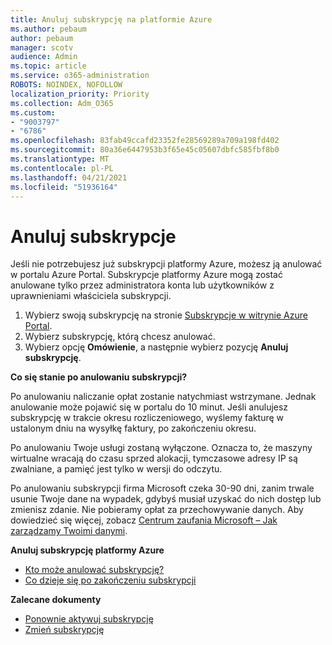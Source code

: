 ```yaml
---
title: Anuluj subskrypcję na platformie Azure
ms.author: pebaum
author: pebaum
manager: scotv
audience: Admin
ms.topic: article
ms.service: o365-administration
ROBOTS: NOINDEX, NOFOLLOW
localization_priority: Priority
ms.collection: Adm_O365
ms.custom:
- "9003797"
- "6786"
ms.openlocfilehash: 83fab49ccafd23352fe28569289a709a198fd402
ms.sourcegitcommit: 80a36e6447953b3f65e45c05607dbfc585fbf8b0
ms.translationtype: MT
ms.contentlocale: pl-PL
ms.lasthandoff: 04/21/2021
ms.locfileid: "51936164"
---
```

# <a name="cancel-subscription"></a>Anuluj subskrypcje

Jeśli nie potrzebujesz już subskrypcji platformy Azure, możesz ją anulować w portalu Azure Portal. Subskrypcje platformy Azure mogą zostać anulowane tylko przez administratora konta lub użytkowników z uprawnieniami właściciela subskrypcji.

1. Wybierz swoją subskrypcję na stronie [Subskrypcje w witrynie Azure Portal](https://portal.azure.com/#blade/Microsoft_Azure_Billing/SubscriptionsBlade).
2. Wybierz subskrypcję, którą chcesz anulować.
3. Wybierz opcję **Omówienie**, a następnie wybierz pozycję **Anuluj subskrypcję**.

**Co się stanie po anulowaniu subskrypcji?**

Po anulowaniu naliczanie opłat zostanie natychmiast wstrzymane. Jednak anulowanie może pojawić się w portalu do 10 minut. Jeśli anulujesz subskrypcję w trakcie okresu rozliczeniowego, wyślemy fakturę w ustalonym dniu na wysyłkę faktury, po zakończeniu okresu.

Po anulowaniu Twoje usługi zostaną wyłączone. Oznacza to, że maszyny wirtualne wracają do czasu sprzed alokacji, tymczasowe adresy IP są zwalniane, a pamięć jest tylko w wersji do odczytu.

Po anulowaniu subskrypcji firma Microsoft czeka 30-90 dni, zanim trwale usunie Twoje dane na wypadek, gdybyś musiał uzyskać do nich dostęp lub zmienisz zdanie. Nie pobieramy opłat za przechowywanie danych. Aby dowiedzieć się więcej, zobacz [Centrum zaufania Microsoft – Jak zarządzamy Twoimi danymi](https://go.microsoft.com/fwLink/p/?LinkID=822930&clcid=0x409).

**Anuluj subskrypcję platformy Azure**

- [Kto może anulować subskrypcję?](https://docs.microsoft.com/azure/billing/billing-how-to-cancel-azure-subscription?WT.mc_id=Portal-Microsoft_Azure_Support#who-can-cancel-a-subscription)
- [Co dzieje się po zakończeniu subskrypcji](https://docs.microsoft.com/azure/billing/billing-how-to-cancel-azure-subscription?WT.mc_id=Portal-Microsoft_Azure_Support#what-happens-after-i-cancel-my-subscription)

**Zalecane dokumenty**

- [Ponownie aktywuj subskrypcję](https://docs.microsoft.com/azure/billing/billing-how-to-cancel-azure-subscription?WT.mc_id=Portal-Microsoft_Azure_Support#reactivate-subscription)
- [Zmień subskrypcję](https://docs.microsoft.com/azure/billing/billing-how-to-switch-azure-offer?WT.mc_id=Portal-Microsoft_Azure_Support)